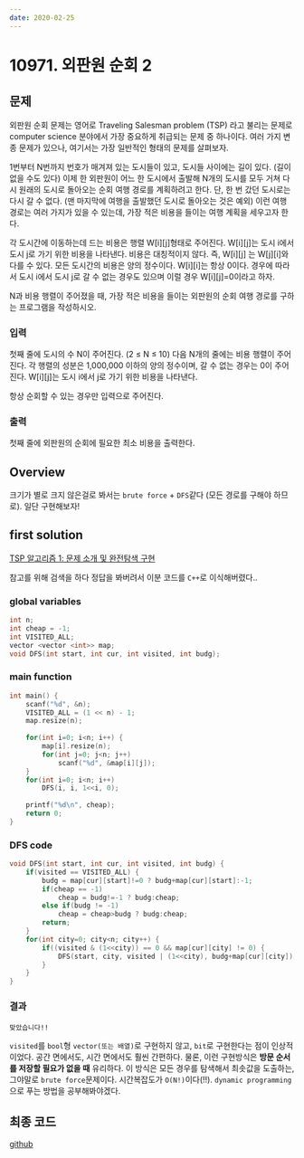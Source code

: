 ```yaml
---
date: 2020-02-25
---
```

# 10971. 외판원 순회 2
## 문제

외판원 순회 문제는 영어로 Traveling Salesman problem (TSP) 라고 불리는 문제로 computer science 분야에서 가장 중요하게 취급되는 문제 중 하나이다. 여러 가지 변종 문제가 있으나, 여기서는 가장 일반적인 형태의 문제를 살펴보자.

1번부터 N번까지 번호가 매겨져 있는 도시들이 있고, 도시들 사이에는 길이 있다. (길이 없을 수도 있다) 이제 한 외판원이 어느 한 도시에서 출발해 N개의 도시를 모두 거쳐 다시 원래의 도시로 돌아오는 순회 여행 경로를 계획하려고 한다. 단, 한 번 갔던 도시로는 다시 갈 수 없다. (맨 마지막에 여행을 출발했던 도시로 돌아오는 것은 예외) 이런 여행 경로는 여러 가지가 있을 수 있는데, 가장 적은 비용을 들이는 여행 계획을 세우고자 한다.

각 도시간에 이동하는데 드는 비용은 행렬 W[i][j]형태로 주어진다. W[i][j]는 도시 i에서 도시 j로 가기 위한 비용을 나타낸다. 비용은 대칭적이지 않다. 즉, W[i][j] 는 W[j][i]와 다를 수 있다. 모든 도시간의 비용은 양의 정수이다. W[i][i]는 항상 0이다. 경우에 따라서 도시 i에서 도시 j로 갈 수 없는 경우도 있으며 이럴 경우 W[i][j]=0이라고 하자.

N과 비용 행렬이 주어졌을 때, 가장 적은 비용을 들이는 외판원의 순회 여행 경로를 구하는 프로그램을 작성하시오.

### 입력

첫째 줄에 도시의 수 N이 주어진다. (2 ≤ N ≤ 10) 다음 N개의 줄에는 비용 행렬이 주어진다. 각 행렬의 성분은 1,000,000 이하의 양의 정수이며, 갈 수 없는 경우는 0이 주어진다. W[i][j]는 도시 i에서 j로 가기 위한 비용을 나타낸다.

항상 순회할 수 있는 경우만 입력으로 주어진다.

### 출력

첫째 줄에 외판원의 순회에 필요한 최소 비용을 출력한다.

## Overview

크기가 별로 크지 않은걸로 봐서는 `brute force` + `DFS`같다 (모든 경로를 구해야 하므로). 일단 구현해보자!

## first solution

[TSP 알고리즘 1: 문제 소개 및 완전탐색 구현](https://shoark7.github.io/programming/algorithm/introduction-to-tsp-and-solve-with-exhasutive-search)

참고를 위해 검색을 하다 정답을 봐버려서 이분 코드를 `C++`로 이식해버렸다..
### global variables
```cpp
int n;
int cheap = -1;
int VISITED_ALL;
vector <vector <int>> map;
void DFS(int start, int cur, int visited, int budg);
```
### main function
```cpp
int main() {
    scanf("%d", &n);
    VISITED_ALL = (1 << n) - 1;
    map.resize(n);
        
    for(int i=0; i<n; i++) {
        map[i].resize(n);
        for(int j=0; j<n; j++)
            scanf("%d", &map[i][j]);
    }
    for(int i=0; i<n; i++)
        DFS(i, i, 1<<i, 0);
    
    printf("%d\n", cheap);
    return 0;
}
```
### DFS code
```cpp
void DFS(int start, int cur, int visited, int budg) {
    if(visited == VISITED_ALL) {
        budg = map[cur][start]!=0 ? budg+map[cur][start]:-1;
        if(cheap == -1)
            cheap = budg!=-1 ? budg:cheap;
        else if(budg != -1)
            cheap = cheap>budg ? budg:cheap;
        return;
    }
    for(int city=0; city<n; city++) {
        if((visited & (1<<city)) == 0 && map[cur][city] != 0) {
            DFS(start, city, visited | (1<<city), budg+map[cur][city]);
        }
    }
}
```
### 결과
`맞았습니다!!`

`visited`를 `bool`형 `vector(또는 배열)`로 구현하지 않고, `bit`로 구현한다는 점이 인상적이었다. 공간 면에서도, 시간 면에서도 훨씬 간편하다. 물론, 이런 구현방식은 **방문 순서를 저장할 필요가 없을 때** 유리하다. 이 방식은 모든 경우를 탐색해서 최솟값을 도출하는, 그야말로 `brute force`문제이다. 시간복잡도가 `O(N!)`이다(!!). `dynamic programming`으로 푸는 방법을 공부해봐야겠다.

## 최종 코드
[github](https://github.com/shinjawkwang/bojPractice/blob/master/brute_force/10971.cpp)